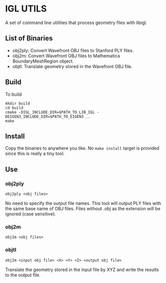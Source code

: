 # IGL UTILS
A set of command line utilities that process geometry files with libigl.

## List of Binaries
* obj2ply: Convert Wavefront OBJ files to Stanford PLY files.
* obj2m: Convert Wavefront OBJ files to Mathematica BoundaryMeshRegion object.
* objtl: Translate geometry stored in the Wavefront OBJ file.

## Build
To build

    mkdir build
    cd build
    cmake -DIGL_INCLUDE_DIR=$PATH_TO_LIB_IGL -DEIGEN3_INCLUDE_DIR=$PATH_TO_EIGEN3 ..
    make

## Install

Copy the binaries to anywhere you like.
No `make install` target is provided since this is really a tiny tool.

## Use
### obj2ply
```obj2ply <obj files>```

No need to specify the output file names. This tool will output PLY files with
the same base name of OBJ files.  Files without .obj as the extension will be
ignored (case sensitive).

### obj2m
```obj2m <obj files>```

### objtl
```obj2m <input obj file> <X> <Y> <Z> <output obj file>```

Translate the geometry stored in the input file by XYZ and write the results
to the output file.
